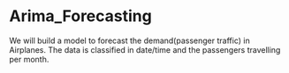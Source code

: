 # Arima_Forecasting
We will build a model to forecast the demand(passenger traffic) in Airplanes. The data is classified in date/time and the passengers travelling per month.
